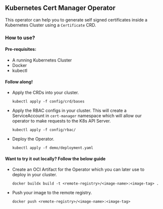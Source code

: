 ## Kubernetes Cert Manager Operator

This operator can help you to generate self signed certificates inside a Kubernetes Cluster using a
`Certificate` CRD.

### How to use?

#### Pre-requisites:
* A running Kubernetes Cluster
* Docker
* kubectl

#### Follow along!

* Apply the CRDs into your cluster.
    ```
    kubectl apply -f config/crd/bases 
    ```

* Apply the RBAC configs in your cluster. This will create a ServiceAccount in `cert-manager` namespace
  which will allow our operator to make requests to the K8s API Server.
    ```
    kubectl apply -f config/rbac/ 
    ```

* Deploy the Operator.
    ```
    kubectl apply -f demo/deployment.yaml  
    ```


#### Want to try it out locally? Follow the below guide

* Create an OCI Artifact for the Operator which you can later use to deploy in your cluster.
    ```
    docker buildx build -t <remote-registry>/<image-name>:<image-tag> . 
    ```

* Push your image to the remote registry.
    ```
    docker push <remote-registry>/<image-name>:<image-tag> 
    ```
